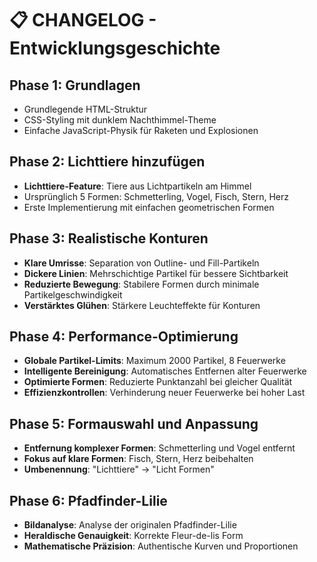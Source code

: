 # 📋 CHANGELOG - Entwicklungsgeschichte

## Phase 1: Grundlagen
- Grundlegende HTML-Struktur
- CSS-Styling mit dunklem Nachthimmel-Theme
- Einfache JavaScript-Physik für Raketen und Explosionen

## Phase 2: Lichttiere hinzufügen
- **Lichttiere-Feature**: Tiere aus Lichtpartikeln am Himmel
- Ursprünglich 5 Formen: Schmetterling, Vogel, Fisch, Stern, Herz
- Erste Implementierung mit einfachen geometrischen Formen

## Phase 3: Realistische Konturen
- **Klare Umrisse**: Separation von Outline- und Fill-Partikeln
- **Dickere Linien**: Mehrschichtige Partikel für bessere Sichtbarkeit
- **Reduzierte Bewegung**: Stabilere Formen durch minimale Partikelgeschwindigkeit
- **Verstärktes Glühen**: Stärkere Leuchteffekte für Konturen

## Phase 4: Performance-Optimierung
- **Globale Partikel-Limits**: Maximum 2000 Partikel, 8 Feuerwerke
- **Intelligente Bereinigung**: Automatisches Entfernen alter Feuerwerke
- **Optimierte Formen**: Reduzierte Punktanzahl bei gleicher Qualität
- **Effizienzkontrollen**: Verhinderung neuer Feuerwerke bei hoher Last

## Phase 5: Formauswahl und Anpassung
- **Entfernung komplexer Formen**: Schmetterling und Vogel entfernt
- **Fokus auf klare Formen**: Fisch, Stern, Herz beibehalten
- **Umbenennung**: "Lichttiere" → "Licht Formen"

## Phase 6: Pfadfinder-Lilie
- **Bildanalyse**: Analyse der originalen Pfadfinder-Lilie
- **Heraldische Genauigkeit**: Korrekte Fleur-de-lis Form
- **Mathematische Präzision**: Authentische Kurven und Proportionen 